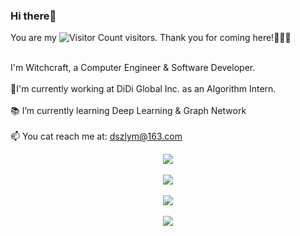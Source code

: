 ### Hi there👋
You are my ![Visitor Count](https://profile-counter.glitch.me/Witchcraft-Jasper/count.svg) visitors. Thank you for coming here!🥳🥳🥳
<p>
  <br>
  I'm Witchcraft, a Computer Engineer & Software Developer.
  <br>
  <br>
  🔭I'm currently working at DiDi Global Inc. as an Algorithm Intern.
  <br>
  <br>
  📚 I’m currently learning Deep Learning & Graph Network
  <br>
  <br>
  📫 You cat reach me at: <a href="mailto: dszlym@163.com  "> dszlym@163.com  </a>

</p>
<div align="center">
  <a href="https://github.com/anuraghazra/convoychat">
   <img  src="https://github-readme-streak-stats.herokuapp.com/?user=Witchcraft-Jasper&theme=discord_old_blurple" /> </div>
  </a>

</div>

  <div>&nbsp;</div>
<div align="center">
  <a href="https://github.com/anuraghazra/convoychat">
    <img src="https://github-readme-stats.vercel.app/api?username=Witchcraft-Jasper&count_private=true&theme=discord_old_blurple&show_icons=true" />
  </a>
</div>
  <div>&nbsp;</div>
<div align="center"> <img src="https://github-profile-trophy.vercel.app/?username=Witchcraft-Jasper&theme=discord&column=5" /> </div>
  <div>&nbsp;</div>
  <div align="center">
  <a href="https://github.com/anuraghazra/github-readme-stats">
    <img align="center" src="https://github-readme-stats.vercel.app/api/top-langs/?username=Witchcraft-Jasper&layout=compact&theme=discord_old_blurple&hide=C" />
  </a>
  </div>
<!--
  <picture>
    <source media="(prefers-color-scheme: dark)" srcset="https://cdn.jsdelivr.net/gh/Witchcraft-Jasper/Witchcraft-Jasper/profile-snake-contrib/github-contribution-grid-snake-dark.svg" />
    <source media="(prefers-color-scheme: light)" srcset="https://cdn.jsdelivr.net/gh/Witchcraft-Jasper/Witchcraft-Jasper/profile-snake-contrib/github-contribution-grid-snake.svg" />
    <img alt="github-snake" src="https://cdn.jsdelivr.net/gh/Witchcraft-Jasper/Witchcraft-Jasper/profile-snake-contrib/github-contribution-grid-snake-dark.svg" />
  </picture>
-->
<!--
**Witchcraft-Jasper/Witchcraft-Jasper** is a ✨ _special_ ✨ repository because its `README.md` (this file) appears on your GitHub profile.

Here are some ideas to get you started:

- 🔭 I’m currently working on ...
- 🌱 I’m currently learning ...
- 👯 I’m looking to collaborate on ...
- 🤔 I’m looking for help with ...
- 💬 Ask me about ...
- 📫 How to reach me: ...
- 😄 Pronouns: ...
- ⚡ Fun fact: ...
-->
